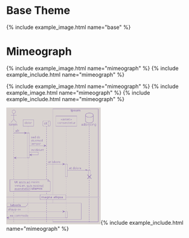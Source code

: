 # Base Theme

{% include example_image.html name="base" %}

# Mimeograph

{% include example_image.html name="mimeograph" %} {% include example_include.html name="mimeograph" %}

{% include example_image.html name="mimeograph" %} {% include example_image.html name="mimeograph" %}  {% include example_include.html name="mimeograph" %}

<a href="{{site.github.repository_url}}/tree/main/examples/mimeograph.puml"><img src="generated/images/mimeograph.png" alt="" width="250"/></a>{% include example_include.html name="mimeograph" %}

